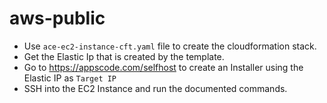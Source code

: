 # aws-public

* Use `ace-ec2-instance-cft.yaml` file to create the cloudformation stack.
* Get the Elastic Ip that is created by the template.
* Go to https://appscode.com/selfhost to create an Installer using the Elastic IP as `Target IP`
* SSH into the EC2 Instance and run the documented commands.